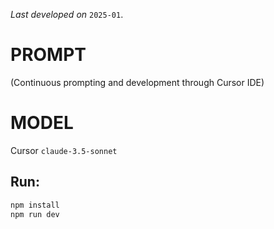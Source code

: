 *Last developed on* `2025-01`.
# PROMPT
(Continuous prompting and development through Cursor IDE)

# MODEL
Cursor `claude-3.5-sonnet`

## Run:

```bash
npm install
npm run dev
```
